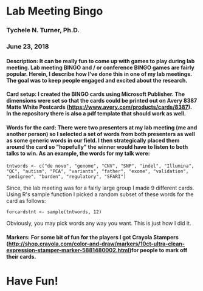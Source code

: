 # Lab Meeting Bingo
### Tychele N. Turner, Ph.D.
### June 23, 2018

#### Description: It can be really fun to come up with games to play during lab meeting. Lab meeting BINGO and / or conference BINGO games are fairly popular. Herein, I describe how I've done this in one of my lab meetings. The goal was to keep people engaged and excited about the research. 

#### Card setup: I created the BINGO cards using Microsoft Publisher. The dimensions were set so that the cards could be printed out on Avery 8387 Matte White Postcards (https://www.avery.com/products/cards/8387). In the repository there is also a pdf template that should work as well.

#### Words for the card: There were two presenters at my lab meeting (me and another person) so I selected a set of words from both presenters as well as some generic words in our field. I then strategically placed them around the card so "hopefully" the winner would have to listen to both talks to win. As an example, the words for my talk were:

```
tntwords <- c("de novo", "genome", "CNV", "SNP", "indel", "Illumina", "QC", "autism", "PCA", "variants", "father", "exome", "validation", "pedigree", "burden", "regulatory", "SFARI")
```

Since, the lab meeting was for a fairly large group I made 9 different cards. Using R's sample function I picked a random subset of these words for the card as follows:

```
forcardstnt <- sample(tntwords, 12)
```

Obviously, you may pick words any way you want. This is just how I did it.

#### Markers: For some bit of fun for the players I got Crayola Stampers (http://shop.crayola.com/color-and-draw/markers/10ct-ultra-clean-expression-stamper-marker-5881480002.html)for people to mark off their cards. 


# Have Fun!
